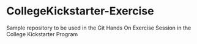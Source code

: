 # CollegeKickstarter-Exercise
Sample repository to be used in the Git Hands On Exercise Session in the College Kickstarter Program
